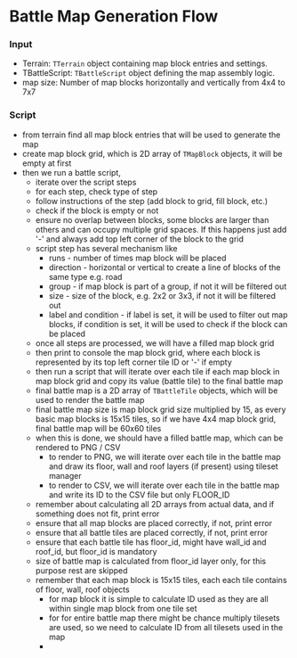

#  Battle Map Generation Flow

### Input
- Terrain: `TTerrain` object containing map block entries and settings.
- TBattleScript: `TBattleScript` object defining the map assembly logic.
- map size: Number of map blocks horizontally and vertically from 4x4 to 7x7

### Script

- from terrain find all map block entries that will be used to generate the map
- create map block grid, which is 2D array of `TMapBlock` objects, it will be empty at first
- then we run a battle script, 
  - iterate over the script steps
  - for each step, check type of step
  - follow instructions of the step (add block to grid, fill block, etc.)
  - check if the block is empty or not
  - ensure no overlap between blocks, some blocks are larger than others and can occupy multiple grid spaces. If this happens just add '-' and always add top left corner of the block to the grid
  - script step has several mechanism like
    - runs - number of times map block will be placed
    - direction - horizontal or vertical to create a line of blocks of the same type e.g. road 
    - group - if map block is part of a group, if not it will be filtered out
    - size - size of the block, e.g. 2x2 or 3x3, if not it will be filtered out
    - label and condition - if label is set, it will be used to filter out map blocks, if condition is set, it will be used to check if the block can be placed
  - once all steps are processed, we will have a filled map block grid
  - then print to console the map block grid, where each block is represented by its top left corner tile ID or '-' if empty
  - then run a script that will iterate over each tile if each map block in map block grid and copy its value (battle tile) to the final battle map
  - final battle map is a 2D array of `TBattleTile` objects, which will be used to render the battle map
  - final battle map size is map block grid size multiplied by 15, as every basic map blocks is 15x15 tiles, so if we have 4x4 map block grid, final battle map will be 60x60 tiles
  - when this is done, we should have a filled battle map, which can be rendered to PNG / CSV
    - to render to PNG, we will iterate over each tile in the battle map and draw its floor, wall and roof layers (if present) using tileset manager
    - to render to CSV, we will iterate over each tile in the battle map and write its ID to the CSV file but only FLOOR_ID
  - remember about calculating all 2D arrays from actual data, and if something does not fit, print error
  - ensure that all map blocks are placed correctly, if not, print error
  - ensure that all battle tiles are placed correctly, if not, print error
  - ensure that each battle tile has floor_id, might have wall_id and roof_id, but floor_id is mandatory
  - size of battle map is calculated from floor_id layer only, for this purpose rest are skipped
  - remember that each map block is 15x15 tiles, each each tile contains of floor, wall, roof objects
    - for map block it is simple to calculate ID used as they are all within single map block from one tile set
    - for for entire battle map there might be chance multiply tilesets are used, so we need to calculate ID from all tilesets used in the map
    - 
